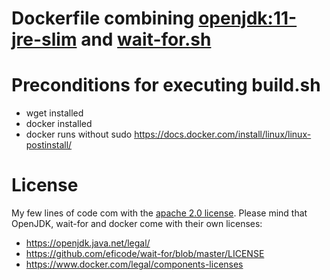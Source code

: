 # Dockerfile combining [openjdk:11-jre-slim](https://hub.docker.com/_/openjdk) and [wait-for.sh](https://github.com/eficode/wait-for)


# Preconditions for executing build.sh

- wget installed
- docker installed
- docker runs without sudo https://docs.docker.com/install/linux/linux-postinstall/

# License

My few lines of code com with the [apache 2.0 license](LICENSE).
Please mind that OpenJDK, wait-for and docker come with their own licenses:

- https://openjdk.java.net/legal/
- https://github.com/eficode/wait-for/blob/master/LICENSE
- https://www.docker.com/legal/components-licenses